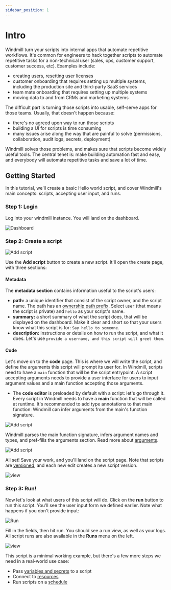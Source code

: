 ```yaml
---
sidebar_position: 1
---
```


# Intro

Windmill turn your scripts into internal apps that automate repetitive
workflows. It's common for engineers to hack together scripts to automate
repetitive tasks for a non-technical user (sales, ops, customer support,
customer success, etc). Examples include:

- creating users, resetting user licenses
- customer onboarding that requires setting up multiple systems, including the
  production site and third-party SaaS services
- team mate onboarding that requires setting up multiple systems
- moving data to and from CRMs and marketing systems

The difficult part is turning those scripts into usable, self-serve apps for
those teams. Usually, that doesn't happen because:

- there's no agreed upon way to run those scripts
- building a UI for scripts is time consuming
- many issues arise along the way that are painful to solve (permissions,
  collaboration, audit logs, secrets, deployment)

Windmill solves those problems, and makes sure that scripts become widely useful
tools. The central tenet is: make building automation fast and easy, and
everybody will automate repetitive tasks and save a lot of time.

## Getting Started

In this tutorial, we'll create a basic Hello world script, and cover Windmill's
main concepts: scripts, accepting user input, and runs.

### Step 1: Login

Log into your windmill instance. You will land on the dashboard.

![Dashboard](./assets/intro/dashboard.png)

### Step 2: Create a script

![Add script](./assets/intro/add-script.png)

Use the **Add script** button to create a new script. It'll open the create
page, with three sections:

#### Metadata

The **metadata section** contains information useful to the script's users:

- **path:** a unique identifier that consist of the script owner, and the script
  name. The path has an [ownership path prefix](reference#owner). Select `user`
  (that means the script is private) and `hello` as your script's name.
- **summary:** a short summary of what the script does, that will be displayed
  on the dashboard. Make it clear and short so that your users know what this
  script is for: `Say hello to someone`.
- **description:** instructions or details on how to run the script, and what it
  does. Let's use `provide a username, and this script will greet them`.

#### Code

Let's move on to the **code** page. This is where we will write the script, and
define the arguments this script will prompt its user for. In Windmill, scripts
need to have a `main` function that will be the script entrypoint. A script
accepting arguments needs to provide a user interface for users to input
argument values and a main function accepting those arguments.

- The **code editor** is preloaded by default with a script: let's go through
  it. Every script in Windmill needs to have a **main** function that will be
  called at runtime. It's recommended to add type annotations to that main
  function: Windmill can infer arguments from the main's function signature.

![Add script](./assets/intro/add-script-2.png)

Windmill parses the main function signature, infers argument names and types,
and pref-fills the arguments section. Read more about
[arguments](reference#script-arguments).

![Add script](./assets/intro/add-script-3.png)

All set! Save your work, and you'll land on the script page. Note that scripts
are [versioned](reference#versioning), and each new edit creates a new script
version.

![view](./assets/intro/view-script.png)

### Step 3: Run!

Now let's look at what users of this script will do. Click on the **run** button
to run this script. You'll see the user input form we defined earlier. Note what
happens if you don't provide input:

![Run](./assets/intro/run-script.png)

Fill in the fields, then hit run. You should see a run view, as well as your
logs. All script runs are also available in the **Runs** menu on the left.

![view](./assets/intro/view-result.png)

This script is a minimal working example, but there's a few more steps we need
in a real-world use case:

- Pass [variables and secrets](how-to/variables_and_secrets) to a script
- Connect to [resources](how-to/create_resources)
- Run scripts on a [schedule](how-to/schedule)
